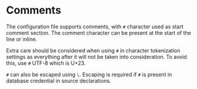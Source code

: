 # Comments

The configuration file supports comments, with `#` character used as start comment section. The comment character can be present at the start of the line or inline.

Extra care should be considered when using `#` in character tokenization settings as everything after it will not be taken into consideration. To avoid this, use `#` UTF-8 which is U+23.

`#` can also be escaped using `\`. Escaping is required if `#` is present in database credential in source declarations.

